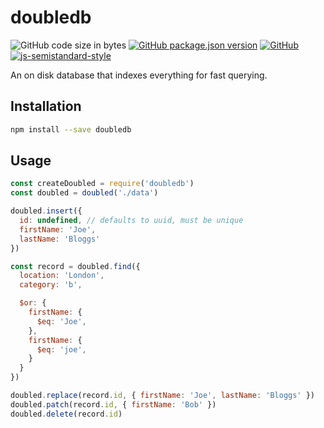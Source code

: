 # doubledb
![GitHub code size in bytes](https://img.shields.io/github/languages/code-size/markwylde/doubledb?style=flat-square)
[![GitHub package.json version](https://img.shields.io/github/package-json/v/markwylde/doubledb?style=flat-square)](https://github.com/markwylde/doubledb/blob/master/package.json)
[![GitHub](https://img.shields.io/github/license/markwylde/doubledb?style=flat-square)](https://github.com/markwylde/doubledb/blob/master/LICENSE)
[![js-semistandard-style](https://img.shields.io/badge/code%20style-semistandard-brightgreen.svg?style=flat-square)](https://github.com/standard/semistandard)

An on disk database that indexes everything for fast querying.

## Installation
```bash
npm install --save doubledb
```

## Usage
```javascript
const createDoubled = require('doubledb')
const doubled = doubled('./data')

doubled.insert({
  id: undefined, // defaults to uuid, must be unique
  firstName: 'Joe',
  lastName: 'Bloggs'
})

const record = doubled.find({
  location: 'London',
  category: 'b',

  $or: {
    firstName: {
      $eq: 'Joe',
    },
    firstName: {
      $eq: 'joe',
    }
  }
})

doubled.replace(record.id, { firstName: 'Joe', lastName: 'Bloggs' })
doubled.patch(record.id, { firstName: 'Bob' })
doubled.delete(record.id)
```
